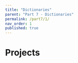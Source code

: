 ```yaml
---
title: "Dictionaries"
parent: "Part 7 - Dictionaries"
permalink: /part7/1/
nav_order: 1
published: true
---
```


# Projects

